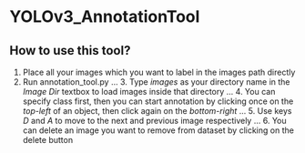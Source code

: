 # YOLOv3_AnnotationTool

## How to use this tool?
1. Place all your images which you want to label in the images path directly
2. Run annotation_tool.py 
... 3. Type *images* as your directory name in the *Image Dir* textbox to load images inside that directory
... 4. You can specify class first, then you can start annotation by clicking once on the *top-left* of an object, then click again on the *bottom-right*
... 5. Use keys *D* and *A* to move to the next and previous image respectively
... 6. You can delete an image you want to remove from dataset by clicking on the delete button
